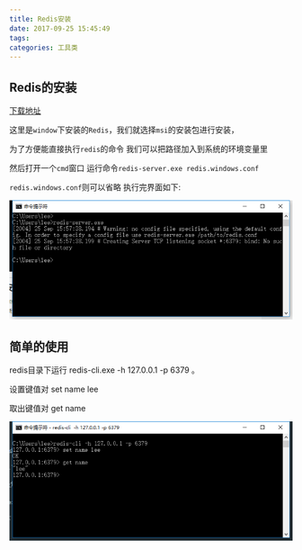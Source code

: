 ```yaml
---
title: Redis安装
date: 2017-09-25 15:45:49
tags:
categories: 工具类
---
```



## Redis的安装

[下载地址](https://github.com/MSOpenTech/redis/releases)

这里是`window`下安装的`Redis`，我们就选择`msi`的安装包进行安装，

为了方便能直接执行`redis`的命令 我们可以把路径加入到系统的环境变量里

然后打开一个`cmd`窗口 运行命令`redis-server.exe redis.windows.conf`

`redis.windows.conf`则可以省略 执行完界面如下:

![image](/images/redis-setup.png)

## 简单的使用

redis目录下运行 redis-cli.exe -h 127.0.0.1 -p 6379 。

设置键值对 set name lee

取出键值对 get name

![image](/images/redis-set.png)